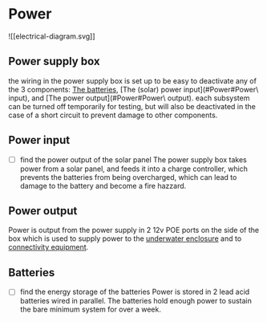 # Power
![[electrical-diagram.svg]]
## Power supply box
the wiring in the power supply box is set up to be easy to deactivate any of the 3 components: [The batteries](#Power#Batteries), [The (solar) power input](#Power#Power\ input), and [The power output](#Power#Power\ output). each subsystem can be turned off temporarily for testing, but will also be deactivated in the case of a short circuit to prevent damage to other components.
## Power input
- [ ] find the power output of the solar panel
The power supply box takes power from a solar panel, and feeds it into a charge controller, which prevents the batteries from being overcharged, which can lead to damage to the battery and become a fire hazzard.
## Power output
Power is output from the power supply in 2 12v POE ports on the side of the box which is used to supply power to the [underwater enclosure](enclosure) and to [connectivity equipment](connectivity). 
## Batteries
- [ ] find the energy storage of the batteries
Power is stored in 2 lead acid batteries wired in parallel. The batteries hold enough power to sustain the bare minimum system for over a week.
